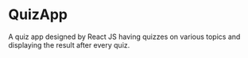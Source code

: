 # QuizApp
A quiz app designed by React JS having quizzes on various topics and displaying the result after every quiz.
